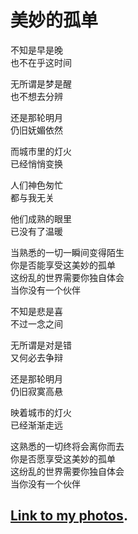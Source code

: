 # 美妙的孤单  
不知是早是晚  
也不在乎这时间

无所谓是梦是醒  
也不想去分辨

还是那轮明月  
仍旧妩媚依然

而城市里的灯火  
已经悄悄变换

人们神色匆忙  
都与我无关

他们成熟的眼里  
已没有了温暖

当熟悉的一切一瞬间变得陌生  
你是否能享受这美妙的孤单  
这纷乱的世界需要你独自体会  
当你没有一个伙伴

不知是悲是喜  
不过一念之间

无所谓是对是错  
又何必去争辩

还是那轮明月  
仍旧寂寞高悬

映着城市的灯火  
已经渐渐走远

这熟悉的一切终将会离你而去  
你是否愿享受这美妙的孤单  
这纷乱的世界需要你独自体会  
当你没有一个伙伴

## [Link to my photos](photos).